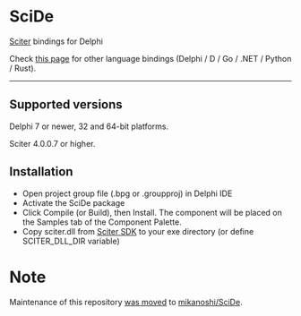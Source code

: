 # SciDe

[Sciter](https://sciter.com/) bindings for Delphi

Check [this page](http://sciter.com/developers/sciter-sdk-bindings/) for other language bindings (Delphi / D / Go / .NET / Python / Rust).

----


## Supported versions

Delphi 7 or newer, 32 and 64-bit platforms.

Sciter 4.0.0.7 or higher.


## Installation

* Open project group file (.bpg or .groupproj) in Delphi IDE
* Activate the SciDe package
* Click Compile (or Build), then Install. The component will be placed on the Samples tab of the Component Palette.
* Copy sciter.dll from [Sciter SDK](http://sciter.com/download/) to your exe directory (or define SCITER_DLL_DIR variable)


# Note

Maintenance of this repository [was moved](https://github.com/sciter-sdk/SciDe/commit/4a9a923e7012d8946f6b96475a65fba01238717b)
to [mikanoshi/SciDe](https://github.com/Mikanoshi/SciDe).
